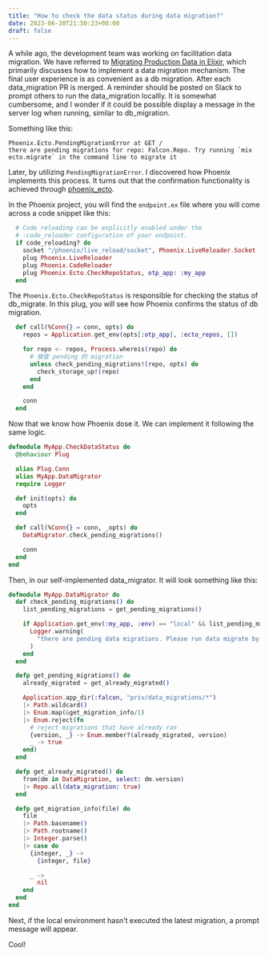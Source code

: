 ```yaml
---
title: "How to check the data status during data migration?"
date: 2023-06-30T21:50:23+08:00
draft: false
---
```


A while ago, the development team was working on facilitation data migration. We have referred to [Migrating Production Data in Elixir](https://blog.appsignal.com/2020/02/25/migrating-production-data-in-elixir.html), which primarily discusses how to implement a data migration mechanism. The final user experience is as convenient as a db migration. After each data_migration PR is merged. A reminder should be posted on Slack to prompt others to run the data_migration locallly. It is somewhat cumbersome, and I wonder if it could be possible display a message in the server log when running, similar to db_migration.

Something like this:

```
Phoenix.Ecto.PendingMigrationError at GET /
there are pending migrations for repo: Falcon.Repo. Try running `mix ecto.migrate` in the command line to migrate it
```

Later, by utilizing `PendingMigrationError`. I discovered how Phoenix implements this process. It turns out that the confirmation functionality is achieved through [phoenix_ecto](https://github.com/phoenixframework/phoenix_ecto).

In the Phoenix project, you will find the `endpoint.ex` file where you will come across a code snippet like this:

```elixir
  # Code reloading can be explicitly enabled under the
  # :code_reloader configuration of your endpoint.
  if code_reloading? do
    socket "/phoenix/live_reload/socket", Phoenix.LiveReloader.Socket
    plug Phoenix.LiveReloader
    plug Phoenix.CodeReloader
    plug Phoenix.Ecto.CheckRepoStatus, otp_app: :my_app
  end
```

The `Phoenix.Ecto.CheckRepoStatus` is responsible for checking the status of db_migrate. In this plug, you will see how Phoenix confirms the status of db migration.

```elixir
  def call(%Conn{} = conn, opts) do
    repos = Application.get_env(opts[:otp_app], :ecto_repos, [])

    for repo <- repos, Process.whereis(repo) do
      # 檢查 pending 的 migration
      unless check_pending_migrations!(repo, opts) do
        check_storage_up!(repo)
      end
    end

    conn
  end
```

Now that we know how Phoenix dose it. We can implement it following the same logic.

```elixir
defmodule MyApp.CheckDataStatus do
  @behaviour Plug

  alias Plug.Conn
  alias MyApp.DataMigrator
  require Logger

  def init(opts) do
    opts
  end

  def call(%Conn{} = conn, _opts) do
    DataMigrator.check_pending_migrations()

    conn
  end
end
```

Then, in our self-implemented data_migrator. It will look something like this:


```elixir
defmodule MyApp.DataMigrator do
  def check_pending_migrations() do
    list_pending_migrations = get_pending_migrations()

    if Application.get_env(:my_app, :env) == "local" && list_pending_migrations != [] do
      Logger.warning(
        "there are pending data migrations. Please run data migrate by: `mix Myapp.data_migrate`."
      )
    end
  end

  defp get_pending_migrations() do
    already_migrated = get_already_migrated()

    Application.app_dir(:falcon, "priv/data_migrations/*")
    |> Path.wildcard()
    |> Enum.map(&get_migration_info/1)
    |> Enum.reject(fn
      # reject migrations that have already ran
      {version, _} -> Enum.member?(already_migrated, version)
      _ -> true
    end)
  end

  defp get_already_migrated() do
    from(dm in DataMigration, select: dm.version)
    |> Repo.all(data_migration: true)
  end

  defp get_migration_info(file) do
    file
    |> Path.basename()
    |> Path.rootname()
    |> Integer.parse()
    |> case do
      {integer, _} ->
        {integer, file}

      _ ->
        nil
    end
  end
end
```

Next, if the local environment hasn't executed the latest migration, a prompt message will appear.

Cool!
